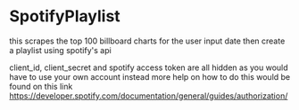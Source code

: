 # SpotifyPlaylist
this scrapes the top 100 billboard charts for the user input date then create a playlist using spotify's api

client_id, client_secret and spotify access token are all hidden as you would have to use your own account instead
more help on how to do this would be found on this link https://developer.spotify.com/documentation/general/guides/authorization/

